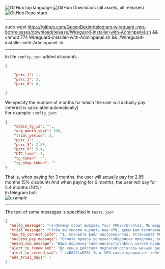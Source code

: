 ![GitHub top language](https://img.shields.io/github/languages/top/QueenDekim/telegram-wireguard-vpn-bot) ![GitHub Downloads (all assets, all releases)](https://img.shields.io/github/downloads/QueenDekim/telegram-wireguard-vpn-bot/total) ![GitHub Repo stars](https://img.shields.io/github/stars/QueenDekim/telegram-wireguard-vpn-bot)

---

sudo wget https://github.com/QueenDekim/telegram-wireguard-vpn-bot/releases/download/release/Wireguard-installer-with-Adminpanel.sh && chmod 774 Wireguard-installer-with-Adminpanel.sh && ./Wireguard-installer-with-Adminpanel.sh

---

In file <code>config.json</code> added discounts

```Json
{   
    
    "perc_1": 1,
    "perc_3": 3,
    "perc_6": 6,
    
}
```

We specify the number of months for which the user will actually pay (interest is calculated automatically)<br>
For example:
<code>config.json</code>

```Json
{
    "admin_tg_id": "",
    "one_month_cost": 500,
    "trial_period": 2,
    "perc_1": 1,
    "perc_3": 2.85,
    "perc_6": 5.4,
    "UTC_time": 3,
    "tg_token": "",
    "tg_shop_token": ""
}
```

That is, when paying for 3 months, the user will actually pay for 2.85 months (5% discount)
And when paying for 6 months, the user will pay for 5.4 months (10%)<br>
In telegram bot:<br>
![example](https://github.com/QueenDekim/telegram-wireguard-vpn-bot/raw/main/example.png)

---

The text of some messages is specified in <code>texts.json</code>

```Json
{
  "hello_message": "<b>Почему стоит выбрать Your VPN?</b>\n\n1. Мы шифруем весь трафик клиентов \uD83D\uDD10\n2. Мы не сохраняем ваши конфиденциальные данные, в отличие от бесплатных VPN-сервисов \n3. Отличная скорость и нет ограничений по трафику \uD83C\uDFCE",
  "trial_message": "Чтобы вы смогли оценить наш VPN, даем вам бесплатный доступ на 1 день!\n\nКак пользоваться VPN и другие ответы, находятся в разделе \"Как подключить :gear:\"",
  "how_to_connect_info": "1. Скачайте файл настроек\n\n2. Установите VPN: <a href='https://apps.apple.com/us/app/wireguard/id1441195209'>iPhone</a>, <a href='https://play.google.com/store/apps/details?id=com.wireguard.android'>Android</a>, <a href='https://download.wireguard.com/windows-client/wireguard-installer.exe'>Windows</a> или <a href='https://itunes.apple.com/us/app/wireguard/id1451685025?ls=1&mt=12'>Mac</a> \n\n3. Откройте VPN и нажмите добавить туннель через файл настроек",
  "success_pay_message": "Оплата прошла успешно!\nПодписка продлена, спасибо что выбираете нас.",
  "ended_sub_message": "Ваша подписка закончилась!\n\nЕсли хотите продолжить пользоваться нашими услугами, пожалуйста продлите подписку.",
  "alert_to_renew_sub": "До конца действия подписки осталось меньше дня, пора продлить ее!",
  "alert_to_extend_sub": " \uD83C\uDF81 Your VPN снова предлагает тебе бесплатный тестовый период на 7 дней\n\n✅ Уверены ты оценишь наш VPN \n\nДанные для входа были обновлены, скачайте новый файл авторизации через раздел \"Как подключить :gear:\"",
  "add_trial_days": 7
}
```
